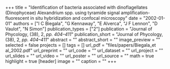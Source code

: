 +++
title = "Identification of bacteria associated with dinoflagellates (Dinophyceae) Alexandrium spp. using tyramide signal amplification-fluorescent in situ hybridization and confocal microscopy"
date = "2002-01-01"
authors = ["I C Biegala", "G Kennaway", "E Alverca", "J F Lennon", "D Vaulot", "N Simon"]
publication_types = ["2"]
publication = "Journal of Phycology, (38), 2, _pp. 404–411_"
publication_short = "Journal of Phycology, (38), 2, _pp. 404–411_"
abstract = ""
abstract_short = ""
image_preview = ""
selected = false
projects = []
tags = []
url_pdf = "files/papers/Biegala_et al_2002.pdf"
url_preprint = ""
url_code = ""
url_dataset = ""
url_project = ""
url_slides = ""
url_video = ""
url_poster = ""
url_source = ""
math = true
highlight = true
[header]
image = ""
caption = ""
+++
